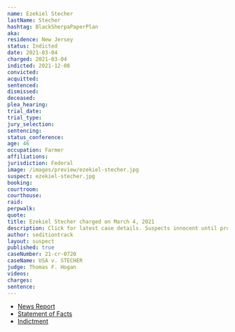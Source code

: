 ```yaml
---
name: Ezekiel Stecher
lastName: Stecher
hashtag: BlackSherpaPaperPlan
aka:
residence: New Jersey
status: Indicted
date: 2021-03-04
charged: 2021-03-04
indicted: 2021-12-08
convicted:
acquitted:
sentenced:
dismissed:
deceased:
plea_hearing:
trial_date:
trial_type:
jury_selection:
sentencing:
status_conference:
age: 46
occupation: Farmer
affiliations:
jurisdiction: Federal
image: /images/preview/ezekiel-stecher.jpg
suspect: ezekiel-stecher.jpg
booking:
courtroom:
courthouse:
raid:
perpwalk:
quote:
title: Ezekiel Stecher charged on March 4, 2021
description: Click for latest case details. Suspects innocent until proven guilty.
author: seditiontrack
layout: suspect
published: true
caseNumber: 21-cr-0720
caseName: USA v. STECHER
judge: Thomas F. Hogan
videos:
charges:
sentence:
---
```

- [News Report](https://nj1015.com/south-jersey-farmer-charged-with-attacking-police-at-capitol-riot/)
- [Statement of Facts](https://www.justice.gov/usao-dc/case-multi-defendant/file/1393756/download)
- [Indictment](https://www.justice.gov/usao-dc/case-multi-defendant/file/1460176/download)
